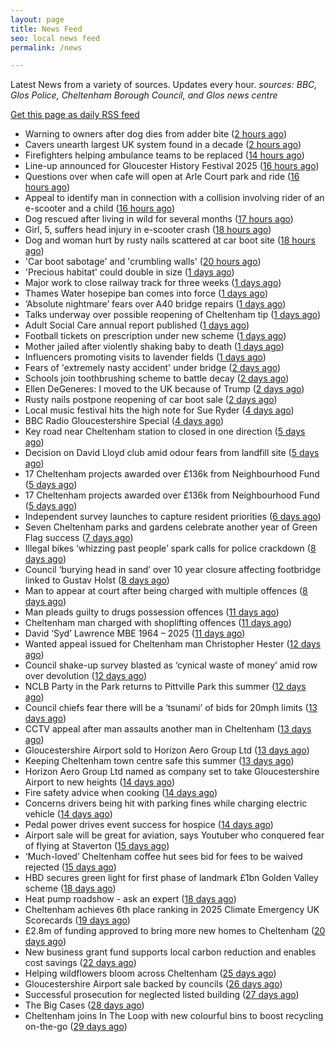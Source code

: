 ```yaml
---
layout: page
title: News Feed
seo: local news feed
permalink: /news

---
```


Latest News from a variety of sources. Updates every hour.
_sources: BBC, Glos Police, Cheltenham Borough Council, and Glos news centre_

[Get this page as daily RSS feed](/daily.rss)

<!-- news_marker starts -->
- Warning to owners after dog dies from adder bite ([2 hours ago](https://www.bbc.com/articles/cm2z38p5rpeo))
- Cavers unearth largest UK system found in a decade ([2 hours ago](https://www.bbc.com/news/articles/cz6g4eg41wlo))
- Firefighters helping ambulance teams to be replaced ([14 hours ago](https://www.bbc.com/news/articles/cj0ml0pym37o))
- Line-up announced for Gloucester History Festival 2025 ([16 hours ago](https://gloucesternewscentre.co.uk/line-up-announced-for-gloucester-history-festival-2025/))
- Questions over when cafe will open at Arle Court park and ride ([16 hours ago](https://gloucesternewscentre.co.uk/questions-over-when-cafe-will-open-at-arle-court-park-and-ride/))
- Appeal to identify man in connection with a collision involving rider of an e-scooter and a child ([16 hours ago](https://gloucesternewscentre.co.uk/appeal-to-identify-man-in-connection-with-a-collision-involving-rider-of-an-e-scooter-and-a-child/))
- Dog rescued after living in wild for several months ([17 hours ago](https://www.bbc.com/news/articles/cm2m4lp7r31o))
- Girl, 5, suffers head injury in e-scooter crash ([18 hours ago](https://www.bbc.com/news/articles/c77vp7gz63ro))
- Dog and woman hurt by rusty nails scattered at car boot site ([18 hours ago](https://www.bbc.com/news/articles/c20wvqg5654o))
- 'Car boot sabotage' and 'crumbling walls' ([20 hours ago](https://www.bbc.com/news/articles/cjwneey95pno))
- 'Precious habitat' could double in size ([1 days ago](https://www.bbc.com/news/articles/c89ez0zpegko))
- Major work to close railway track for three weeks ([1 days ago](https://www.bbc.com/news/articles/c0epj8dxvleo))
- Thames Water hosepipe ban comes into force ([1 days ago](https://www.bbc.com/news/articles/c9qxzy3dznjo))
- ‘Absolute nightmare’ fears over A40 bridge repairs ([1 days ago](https://gloucesternewscentre.co.uk/absolute-nightmare-fears-over-a40-bridge-repairs/))
- Talks underway over possible reopening of Cheltenham tip ([1 days ago](https://gloucesternewscentre.co.uk/talks-underway-over-possible-reopening-of-cheltenham-tip/))
- Adult Social Care annual report published ([1 days ago](https://gloucesternewscentre.co.uk/adult-social-care-annual-report-published/))
- Football tickets on prescription under new scheme ([1 days ago](https://www.bbc.com/news/articles/cpwqgqnxw97o))
- Mother jailed after violently shaking baby to death ([1 days ago](https://www.bbc.com/news/articles/cwyq0wjq82lo))
- Influencers promoting visits to lavender fields ([1 days ago](https://www.bbc.com/news/videos/cev030yrnndo))
- Fears of 'extremely nasty accident' under bridge ([2 days ago](https://www.bbc.com/news/articles/cwyqeg7yq9eo))
- Schools join toothbrushing scheme to battle decay ([2 days ago](https://www.bbc.com/news/articles/cd78pln81pvo))
- Ellen DeGeneres: I moved to the UK because of Trump ([2 days ago](https://www.bbc.com/news/articles/c8d638rrndzo))
- Rusty nails postpone reopening of car boot sale ([2 days ago](https://www.bbc.com/news/articles/cm207pe9xx9o))
- Local music festival hits the high note for Sue Ryder ([4 days ago](https://gloucesternewscentre.co.uk/local-music-festival-hits-the-high-note-for-sue-ryder/))
- BBC Radio Gloucestershire Special ([4 days ago](https://www.bbc.co.uk/sounds/play/p0lqz0z2))
- Key road near Cheltenham station to closed in one direction ([5 days ago](https://gloucesternewscentre.co.uk/key-road-near-cheltenham-station-to-closed-in-one-direction/))
- Decision on David Lloyd club amid odour fears from landfill site ([5 days ago](https://gloucesternewscentre.co.uk/decision-on-david-lloyd-club-amid-odour-fears-from-landfill-site/))
- 17 Cheltenham projects awarded over £136k from Neighbourhood Fund ([5 days ago](https://gloucesternewscentre.co.uk/17-cheltenham-projects-awarded-over-136k-from-neighbourhood-fund/))
- 17 Cheltenham projects awarded over £136k from Neighbourhood Fund ([5 days ago](https://www.cheltenham.gov.uk/news/article/3036/17_cheltenham_projects_awarded_over_136k_from_neighbourhood_fund))
- Independent survey launches to capture resident priorities ([6 days ago](https://www.cheltenham.gov.uk/news/article/3035/independent_survey_launches_to_capture_resident_priorities))
- Seven Cheltenham parks and gardens celebrate another year of Green Flag success ([7 days ago](https://www.cheltenham.gov.uk/news/article/3034/seven_cheltenham_parks_and_gardens_celebrate_another_year_of_green_flag_success))
- Illegal bikes ‘whizzing past people’ spark calls for police crackdown ([8 days ago](https://gloucesternewscentre.co.uk/illegal-bikes-whizzing-past-people-spark-calls-for-police-crackdown/))
- Council ‘burying head in sand’ over 10 year closure affecting footbridge linked to Gustav Holst ([8 days ago](https://gloucesternewscentre.co.uk/council-burying-head-in-sand-over-10-year-closure-affecting-footbridge-linked-to-gustav-holst/))
- Man to appear at court after being charged with multiple offences ([8 days ago](https://gloucesternewscentre.co.uk/man-to-appear-at-court-after-being-charged-with-multiple-offences/))
- Man pleads guilty to drugs possession offences ([11 days ago](https://gloucesternewscentre.co.uk/man-pleads-guilty-to-drugs-possession-offences/))
- Cheltenham man charged with shoplifting offences ([11 days ago](https://gloucesternewscentre.co.uk/cheltenham-man-charged-with-shoplifting-offences/))
- David ‘Syd’ Lawrence MBE 1964 – 2025 ([11 days ago](https://www.bbc.co.uk/sounds/play/p0lpkk2r))
- Wanted appeal issued for Cheltenham man Christopher Hester ([12 days ago](https://gloucesternewscentre.co.uk/wanted-appeal-issued-for-cheltenham-man-christopher-hester/))
- Council shake-up survey blasted as ‘cynical waste of money’ amid row over devolution ([12 days ago](https://gloucesternewscentre.co.uk/council-shake-up-survey-blasted-as-cynical-waste-of-money-amid-row-over-devolution/))
- NCLB Party in the Park returns to Pittville Park this summer ([12 days ago](https://www.cheltenham.gov.uk/news/article/3033/nclb_party_in_the_park_returns_to_pittville_park_this_summer))
- Council chiefs fear there will be a ‘tsunami’ of bids for 20mph limits ([13 days ago](https://gloucesternewscentre.co.uk/council-chiefs-fear-there-will-be-a-tsunami-of-bids-for-20mph-limits/))
- CCTV appeal after man assaults another man in Cheltenham ([13 days ago](https://gloucesternewscentre.co.uk/cctv-appeal-after-man-assaults-another-man-in-cheltenham/))
- Gloucestershire Airport sold to Horizon Aero Group Ltd ([13 days ago](https://gloucesternewscentre.co.uk/gloucestershire-airport-sold-to-horizon-aero-group-ltd/))
- Keeping Cheltenham town centre safe this summer ([13 days ago](https://www.cheltenham.gov.uk/news/article/3032/keeping_cheltenham_town_centre_safe_this_summer))
- Horizon Aero Group Ltd named as company set to take Gloucestershire Airport to new heights ([14 days ago](https://www.cheltenham.gov.uk/news/article/3031/horizon_aero_group_ltd_named_as_company_set_to_take_gloucestershire_airport_to_new_heights))
- Fire safety advice when cooking ([14 days ago](https://gloucesternewscentre.co.uk/fire-safety-advice-when-cooking/))
- Concerns drivers being hit with parking fines while charging electric vehicle ([14 days ago](https://gloucesternewscentre.co.uk/concerns-drivers-being-hit-with-parking-fines-while-charging-electric-vehicle/))
- Pedal power drives event success for hospice ([14 days ago](https://gloucesternewscentre.co.uk/pedal-power-drives-event-success-for-hospice/))
- Airport sale will be great for aviation, says Youtuber who conquered fear of flying at Staverton ([15 days ago](https://gloucesternewscentre.co.uk/airport-sale-will-be-great-for-aviation-says-youtuber-who-conquered-fear-of-flying-at-staverton/))
- ‘Much-loved’ Cheltenham coffee hut sees bid for fees to be waived rejected ([15 days ago](https://gloucesternewscentre.co.uk/much-loved-cheltenham-coffee-hut-sees-bid-for-fees-to-be-waived-rejected/))
- HBD secures green light for first phase of landmark £1bn Golden Valley scheme ([18 days ago](https://www.cheltenham.gov.uk/news/article/3030/hbd_secures_green_light_for_first_phase_of_landmark_1bn_golden_valley_scheme))
- Heat pump roadshow - ask an expert ([18 days ago](https://www.cheltenham.gov.uk/news/article/3029/heat_pump_roadshow_-_ask_an_expert))
- Cheltenham achieves 6th place ranking in 2025 Climate Emergency UK Scorecards ([19 days ago](https://www.cheltenham.gov.uk/news/article/3028/cheltenham_achieves_6th_place_ranking_in_2025_climate_emergency_uk_scorecards))
- £2.8m of funding approved to bring more new homes to Cheltenham ([20 days ago](https://www.cheltenham.gov.uk/news/article/3027/28m_of_funding_approved_to_bring_more_new_homes_to_cheltenham))
- New business grant fund supports local carbon reduction and enables cost savings ([22 days ago](https://www.cheltenham.gov.uk/news/article/3026/new_business_grant_fund_supports_local_carbon_reduction_and_enables_cost_savings))
- Helping wildflowers bloom across Cheltenham ([25 days ago](https://www.cheltenham.gov.uk/news/article/3025/helping_wildflowers_bloom_across_cheltenham))
- Gloucestershire Airport sale backed by councils ([26 days ago](https://www.cheltenham.gov.uk/news/article/3024/gloucestershire_airport_sale_backed_by_councils))
- Successful prosecution for neglected listed building ([27 days ago](https://www.cheltenham.gov.uk/news/article/3023/successful_prosecution_for_neglected_listed_building))
- The Big Cases ([28 days ago](https://www.bbc.co.uk/iplayer/episode/m001z7w2))
- Cheltenham joins In The Loop with new colourful bins to boost recycling on-the-go ([29 days ago](https://www.cheltenham.gov.uk/news/article/3022/cheltenham_joins_in_the_loop_with_new_colourful_bins_to_boost_recycling_on-the-go))

<!-- news_marker ends -->
